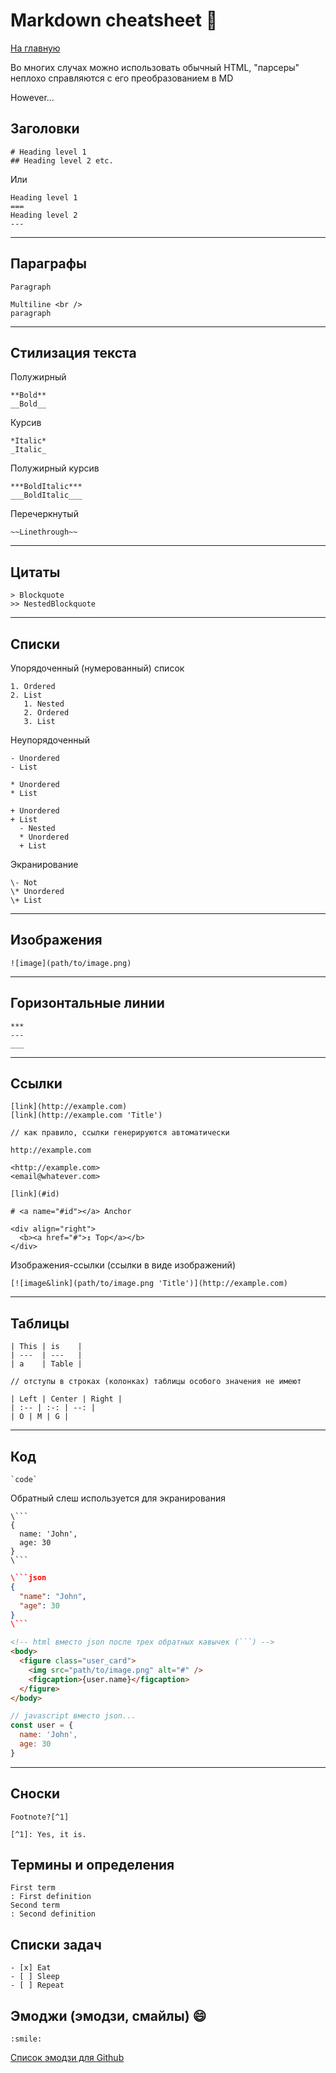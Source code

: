 # Markdown cheatsheet :metal:

[На главную](../README.md)

Во многих случах можно использовать обычный HTML, "парсеры" неплохо справляются с его преобразованием в MD

However...

## Заголовки

```
# Heading level 1
## Heading level 2 etc.
```

Или

```
Heading level 1
===
Heading level 2
---
```

---

## Параграфы

```
Paragraph

Multiline <br />
paragraph
```

---

## Стилизация текста

Полужирный

```
**Bold**
__Bold__
```

Курсив

```
*Italic*
_Italic_
```

Полужирный курсив

```
***BoldItalic***
___BoldItalic___
```

Перечеркнутый

```
~~Linethrough~~
```

---

## Цитаты

```
> Blockquote
>> NestedBlockquote
```

---

## Списки

Упорядоченный (нумерованный) список

```
1. Ordered
2. List
   1. Nested
   2. Ordered
   3. List
```

Неупорядоченный

```
- Unordered
- List

* Unordered
* List
```

```
+ Unordered
+ List
  - Nested
  * Unordered
  + List
```

Экранирование

```
\- Not
\* Unordered
\+ List
```

---

## Изображения

```
![image](path/to/image.png)
```

---

## Горизонтальные линии

```
***
---
___
```

---

## Ссылки

```
[link](http://example.com)
[link](http://example.com 'Title')

// как правило, ссылки генерируются автоматически

http://example.com

<http://example.com>
<email@whatever.com>

[link](#id)

# <a name="#id"></a> Anchor

<div align="right">
  <b><a href="#">↥ Top</a></b>
</div>
```

Изображения-ссылки (ссылки в виде изображений)

```
[![image&link](path/to/image.png 'Title')](http://example.com)
```

---

## Таблицы

```
| This | is    |
| ---  | ---   |
| a    | Table |

// отступы в строках (колонках) таблицы особого значения не имеют

| Left | Center | Right |
| :-- | :-: | --: |
| O | M | G |
```

---

## Код


```
`code`
```

Обратный слеш используется для экранирования

```
\```
{
  name: 'John',
  age: 30
}
\```
```

```json
\```json
{
  "name": "John",
  "age": 30
}
\```
```

```html
<!-- html вместо json после трех обратных кавычек (```) -->
<body>
  <figure class="user_card">
    <img src="path/to/image.png" alt="#" />
    <figcaption>{user.name}</figcaption>
  </figure>
</body>
```

```javascript
// javascript вместо json...
const user = {
  name: 'John',
  age: 30
}
```

---

## Сноски

```
Footnote?[^1]

[^1]: Yes, it is.
```

## Термины и определения

```
First term
: First definition
Second term
: Second definition
```

## Списки задач

```
- [x] Eat
- [ ] Sleep
- [ ] Repeat
```

## Эмоджи (эмодзи, смайлы) :smile:

```
:smile:
```

[Список эмодзи для Github](https://gist.github.com/rxaviers/7360908) <br />
